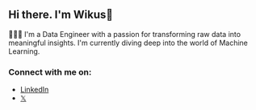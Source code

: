 ## **Hi there. I'm Wikus**👋

🧑🏽‍💻 I'm a Data Engineer with a passion for transforming raw data into meaningful insights. I'm currently diving deep into the world of Machine Learning.

### Connect with me on:
- [LinkedIn](https://www.linkedin.com/in/wikus-botha/)
- [𝕏](https://twitter.com/WikusBothaX)
